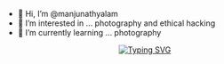 - 👋 Hi, I’m @manjunathyalam
- 👀 I’m interested in ... photography and ethical hacking 
- 🌱 I’m currently learning ... photography
<div id="Intro" align="center">
 <a href="https://git.io/typing-svg"><img src="https://readme-typing-svg.demolab.com?font=Special+Elite&size=30&pause=1000&center=true&vCenter=true&width=550&lines=+Hi%2C+I+am+Murali+Krishna+Mallela;It's+Nice+to+meet+You!" alt="Typing SVG" /></a>
 <h5></h5>
</div>
<!---
manjunathyalam/manjunathyalam is a ✨ special ✨ repository because its `README.md` (this file) appears on your GitHub profile.
You can click the Preview link to take a look at your changes.
--->
